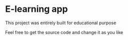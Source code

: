 # E-learning app

This project was entirely built for educational purpose

Feel free to get the source code and change it as you like

